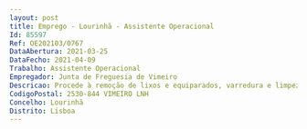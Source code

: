 ```yaml
--- 
layout: post
title: Emprego - Lourinhã - Assistente Operacional
Id: 85597
Ref: OE202103/0767
DataAbertura: 2021-03-25
DataFecho: 2021-04-09
Trabalho: Assistente Operacional
Empregador: Junta de Freguesia de Vimeiro
Descricao: Procede à remoção de lixos e equiparados, varredura e limpeza de ruas, limpeza de sarjetas, lavagem das vias públicas, remoção de lixeiras e extirpação de ervas, é responsável pelos equipamentos sob a sua guarda e pela correta utilização, procedendo, quando necessário, à manutenção e reparação de pequenas obras, conduz máquinas ou veículos ao serviço da Freguesia  zela pela conservação e limpeza das viaturas  ocasionalmente, pode exercer outras funções, procedimentos, tarefas ou atribuições que lhe são cometidas, por determinação superior.
CodigoPostal: 2530-844 VIMEIRO LNH
Concelho: Lourinhã
Distrito: Lisboa
--- 
```

